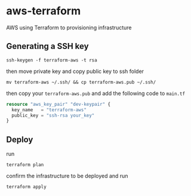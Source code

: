 # aws-terraform
AWS using Terraform to provisioning infrastructure

## Generating a SSH key

```shell
ssh-keygen -f terraform-aws -t rsa
```

then move private key and copy public key to ssh folder 

```shell
mv terraform-aws ~/.ssh/ && cp terraform-aws.pub ~/.ssh/
```

then copy your `terraform-aws.pub` and add the following code to `main.tf` 

```terraform
resource "aws_key_pair" "dev-keypair" {
  key_name   = "terraform-aws"
  public_key = "ssh-rsa your_key"
}
```

## Deploy

run 

```shell 
terraform plan
```

confirm the infrastructure to be deployed and run

```shell 
terraform apply
```